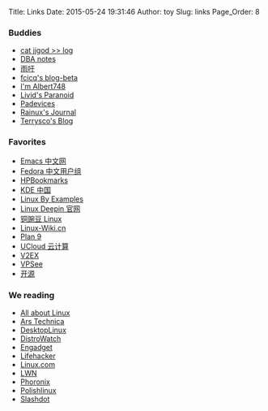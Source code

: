 Title: Links
Date: 2015-05-24 19:31:46
Author: toy
Slug: links
Page_Order: 8

### Buddies

- [cat jjgod &gt;&gt; log](http://blog.jjgod.org)
- [DBA notes](http://dbanotes.net/)
- [雨吁](http://yx.takeback.net/)
- [fcicq&#039;s blog-beta](http://www.fcicq.net/wp/)
- [I&#039;m Albert748](http://www.imalbert.info/)
- [Livid&#039;s Paranoid](http://livid.cn)
- [Padevices](http://padevices.com/)
- [Rainux&#039;s Journal](http://rainux.org)
- [Terrysco&#039;s Blog](http://www.terrysco.com/)

### Favorites

- [Emacs 中文网](http://emacser.com)
- [Fedora 中文用户组](http://bbs.fedora-zh.org)
- [HPBookmarks](http://www.hpbookmarks.com/)
- [KDE 中国](http://www.kdecn.org/)
- [Linux By Examples](http://linux.byexamples.com/)
- [Linux Deepin 官网](http://www.linuxdeepin.com)
- [铜豌豆 Linux](http://www.atzlinux.com)
- [Linux-Wiki.cn](http://www.linux-wiki.cn/)
- [Plan 9](http://swtch.com/plan9port/)
- [UCloud 云计算](http://www.ucloud.cn/)
- [V2EX](http://www.v2ex.com)
- [VPSee](http://www.vpsee.com)
- [开源](http://www.lupaworld.com/)

### We reading

- [All about Linux](http://linuxhelp.blogspot.com)
- [Ars Technica](http://arstechnica.com/)
- [DesktopLinux](http://www.desktoplinux.com)
- [DistroWatch](http://distrowatch.com)
- [Engadget](http://www.engadget.com/)
- [Lifehacker](http://lifehacker.com)
- [Linux.com](http://www.linux.com)
- [LWN](http://lwn.net/)
- [Phoronix](http://phoronix.com)
- [Polishlinux](http://polishlinux.org/)
- [Slashdot](http://slashdot.org)
